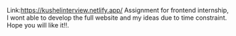 Link:https://kushelinterview.netlify.app/
Assignment for frontend internship, I wont able to develop the full website and my ideas due to time constraint. Hope you will like it!!.
